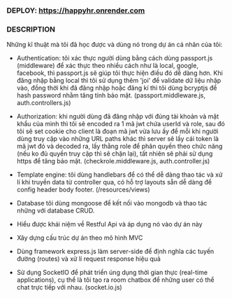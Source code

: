 ### DEPLOY: https://happyhr.onrender.com
### DESCRIPTION
Những kĩ thuật mà tôi đã học được và dùng nó trong dự án cá nhân của tôi:
- Authentication: tôi xác thực người dùng bằng cách dùng passport.js (middleware) để xác thực theo nhiều cách như là local, google, facebook, thì passport.js sẽ giúp tôi thực hiện điều đó dễ dàng hơn. Khi đăng nhập bằng local thì tôi sử dụng thêm 'joi' để validate dữ liệu nhập vào, đồng thời khi đã đăng nhập hoặc đăng kí thì tôi dùng bcryptjs để hash password nhằm tăng tính bảo mật. (passport.middleware.js, auth.controllers.js)
- Authorization: khi người dùng đã đăng nhập với đúng tài khoản và mật khẩu của mình thì tôi sẽ encoded ra 1 mã jwt chứa userId và role, sau đó tôi sẽ set cookie cho client là đoạn mã jwt vừa lưu ấy để mỗi khi người dùng truy cập vào những URL paths khác thì server sẽ lấy cái token là mã jwt đó và decoded ra, lấy thằng role để phân quyền theo chức năng (nếu ko đủ quyền truy cập thì sẽ chặn lại), tất nhiên sẽ phải sử dụng https để tăng bảo mật. (checkrole.middleware.js, auth.controller.js)

- Template engine: tôi dùng handlebars để có thể dễ dàng thao tác và xử lí khi truyền data từ controller qua, có hỗ trợ layouts sẵn dễ dàng để config header body footer. (/resources/views)

- Database tôi dùng mongoose để kết nối vào mongodb và thao tác những với database CRUD.
- Hiểu được khái niệm về Restful Api và áp dụng nó vào dự án này
- Xây dựng cấu trúc dự án theo mô hình MVC
- Dùng framework express.js làm server-side để định nghĩa các tuyến đường (routes) và xử lí request response hiệu quả
- Sử dụng SocketIO để phát triển úng dụng thời gian thực (real-time applications), cụ thể là tôi tạo ra room chatbox để những user có thể chat trực tiếp với nhau. (socket.io.js)
